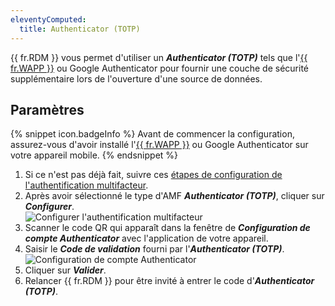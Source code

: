 ```yaml
---
eleventyComputed:
  title: Authenticator (TOTP)
---
```

{{ fr.RDM }} vous permet d'utiliser un ***Authenticator (TOTP)*** tels que l'[{{ fr.WAPP }}](https://devolutions.net/fr/workspace/) ou Google Authenticator pour fournir une couche de sécurité supplémentaire lors de l'ouverture d'une source de données. 

## Paramètres 

{% snippet icon.badgeInfo %} 
Avant de commencer la configuration, assurez-vous d'avoir installé l'[{{ fr.WAPP }}](https://devolutions.net/fr/workspace/) ou Google Authenticator sur votre appareil mobile. 
{% endsnippet %}
 
1. Si ce n'est pas déjà fait, suivre ces [étapes de configuration de l'authentification multifacteur](/fr/rdm/windows/data-sources/multi-factor-authentication/). 
1. Après avoir sélectionné le type d'AMF ***Authenticator (TOTP)***, cliquer sur ***Configurer***.  
![Configurer l'authentification multifacteur](https://webdevolutions.azureedge.net/docs/fr/rdm/windows/clip10007.png) 
1. Scanner le code QR qui apparaît dans la fenêtre de ***Configuration de compte Authenticator*** avec l'application de votre appareil. 
1. Saisir le ***Code de validation*** fourni par l'***Authenticator (TOTP)***.  
![Configuration de compte Authenticator](https://webdevolutions.azureedge.net/docs/fr/rdm/windows/clip10009.png) 
1. Cliquer sur ***Valider***. 
1. Relancer {{ fr.RDM }} pour être invité à entrer le code d'***Authenticator (TOTP)***.
